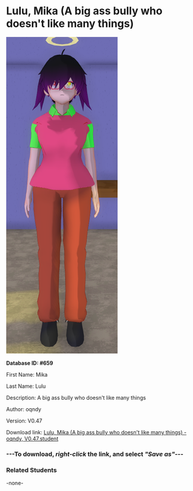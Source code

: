 # Lulu, Mika (A big ass bully who doesn't like many things)

<img src="Files/Lulu, Mika (A big ass bully who doesn't like many things).png" title="Lulu, Mika (A big ass bully who doesn't like many things) - oqndy, V0.47">

**Database ID: #659**

First Name: Mika

Last Name: Lulu

Description: A big ass bully who doesn't like many things

Author: oqndy

Version: V0.47

Download link: <a href="https://raw.githubusercontent.com/Arbiter1223/Daigaku-Gurashi-Custom-Students/master/Students/Files/Lulu%2C%20Mika%20(A%20big%20ass%20bully%20who%20doesn't%20like%20many%20things)%20-%20oqndy%2C%20V0.47.student">Lulu, Mika (A big ass bully who doesn't like many things) - oqndy, V0.47.student</a>

### ---**To download, _right-click_ the link, and select _"Save as"_**---

### Related Students

-none-
